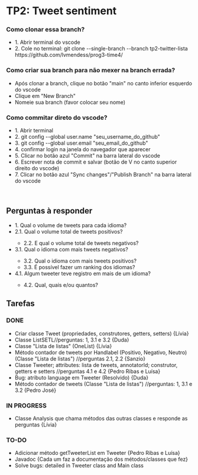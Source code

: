 <h1>TP2: Tweet sentiment</h1>
<h3>Como clonar essa branch?</h3>
<ul>
  <li>1. Abrir terminal do vscode</li>
  <li>2. Cole no terminal: git clone --single-branch --branch tp2-twitter-lista https://github.com/lvmendess/prog3-time4/</li>
</ul>
<h3>Como criar sua branch para não mexer na branch errada?</h3>
<ul>
  <li>Após clonar a branch, clique no botão "main" no canto inferior esquerdo do vscode</li>
  <li>Clique em "New Branch"</li>
  <li>Nomeie sua branch (favor colocar seu nome)</li>
</ul>
<h3>Como commitar direto do vscode?</h3>
<ul>
  <li>1. Abrir terminal</li>
  <li>2. git config --global user.name "seu_username_do_github"</li>
  <li>3. git config --global user.email "seu_email_do_github"</li>
  <li>4. confirmar login na janela do navegador que aparecer</li>
  <li>5. Clicar no botão azul "Commit" na barra lateral do vscode</li>
  <li>6. Escrever nota de commit e salvar (botão de V no canto superior direito do vscode)</li>
  <li>7. Clicar no botão azul "Sync changes"/"Publish Branch" na barra lateral do vscode</li>
</ul>
</br>
<h2>Perguntas à responder</h2>
<ul>
  <li>1. Qual o volume de tweets para cada idioma?</li>
  <li>2.1. Qual o volume total de tweets positivos?</li>
    <ul><li>2.2. E qual o volume total de tweets negativos?</li></ul>
  <li>3.1. Qual o idioma com mais tweets negativos?</li>
    <ul>
      <li>3.2. Qual o idioma com mais tweets positivos?</li>
      <li>3.3. É possível fazer um ranking dos idiomas?</li>
    </ul>
  <li>4.1. Algum tweeter teve registro em mais de um idioma?</li>
    <ul><li>4.2. Qual, quais e/ou quantos?</li></ul>
</ul>
<h2>Tarefas</h2>
<h3>DONE</h3>
<ul>
  <li>Criar classe Tweet (propriedades, construtores, getters, setters) {Lívia}</li>
  <li>Classe ListSETL//perguntas: 1, 3.1 e 3.2 {Duda}</li>
  <li>Classe "Lista de listas" (OneList) {Lívia}</li>
  <li>Método contador de tweets por Handlabel (Positivo, Negativo, Neutro) (Classe "Lista de listas") //perguntas 2.1, 2.2 {Sanzio}</li>
  <li>Classe Tweeter; attributes: lista de tweets, annotatorId; construtor, getters e setters //perguntas 4.1 e 4.2 {Pedro Ribas e Luísa}</li>
  <li>Bug: atributo language em Tweeter (Resolvido) {Duda}</li>
  <li>Método contador de tweets (Classe "Lista de listas") //perguntas: 1, 3.1 e 3.2 {Pedro José}</li>
</ul>
<h3>IN PROGRESS</h3>
<ul>
  <li>Classe Analysis que chama métodos das outras classes e responde as perguntas {Lívia}</li>
</ul>
<h3>TO-DO</h3>
<ul>
  <li>Adicionar método getTweeterList em Tweeter {Pedro Ribas e Luísa}</li>
  <li>Javadoc {Cada um faz a documentação dos métodos/classes que fez}</li>
  <li>Solve bugs: detailed in Tweeter class and Main class</li>
</ul>
